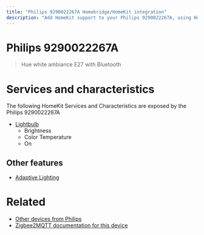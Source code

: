 ```yaml
---
title: "Philips 9290022267A Homebridge/HomeKit integration"
description: "Add HomeKit support to your Philips 9290022267A, using Homebridge, Zigbee2MQTT and homebridge-z2m."
---
```

<!---
This file has been GENERATED using src/docgen/docgen.ts
DO NOT EDIT THIS FILE MANUALLY!
-->
# Philips 9290022267A
> Hue white ambiance E27 with Bluetooth


# Services and characteristics
The following HomeKit Services and Characteristics are exposed by
the Philips 9290022267A

* [Lightbulb](../../light.md)
  * Brightness
  * Color Temperature
  * On

## Other features
* [Adaptive Lighting](../../light.md)

# Related
* [Other devices from Philips](../index.md#philips)
* [Zigbee2MQTT documentation for this device](https://www.zigbee2mqtt.io/devices/9290022267A.html)